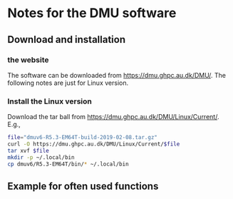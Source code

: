 # Notes for the DMU software

## Download and installation
### the website

The software can be downloaded from https://dmu.ghpc.au.dk/DMU/.  The following notes
are just for Linux version.

### Install the Linux version

Download the tar ball from https://dmu.ghpc.au.dk/DMU/Linux/Current/.  E.g.,

```bash
file="dmuv6-R5.3-EM64T-build-2019-02-08.tar.gz"
curl -O https://dmu.ghpc.au.dk/DMU/Linux/Current/$file
tar xvf $file
mkdir -p ~/.local/bin
cp dmuv6/R5.3-EM64T/bin/* ~/.local/bin
```

## Example for often used functions
### 